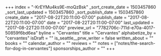+++
index = "-KrEYMu4ks9E-moQzBsk"
_sort_create_date = 1503457860
_sort_last_updated = 1503457860
_sort_publish_date = 1503457860
create_date = "2017-08-22T20:11:00-07:00"
publish_date = "2017-08-22T20:11:00-07:00"
date = "2017-08-22T20:11:00-07:00"
last_updated = "2017-08-22T20:11:00-07:00"
preview_url = "7782706c-711d-e70a-4017-50859f6bd6ea"
byline = "Cervantes"
title = "Cervantes"
alphabetize_by = "cervantes"
isDraft = ""
is_seattle__pnw_writer = false
written_about = ""
books = ""
calendar_author = ""
reviews = ""
notes = ["notes/the-search-for-dog-in-cervantes"]
sponsorships_author = ""
+++
